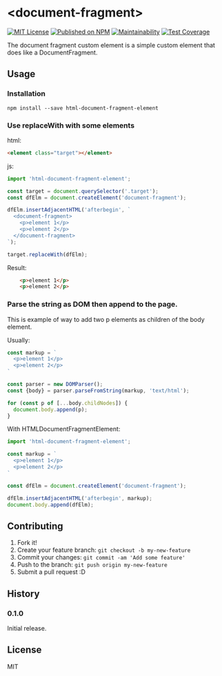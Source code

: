 # &lt;document-fragment&gt;

[![MIT License](http://img.shields.io/badge/license-MIT-blue.svg?style=flat)](LICENSE) [![Published on NPM](https://img.shields.io/npm/v/html-document-fragment-element.svg)](https://www.npmjs.com/package/html-document-fragment-element) [![Maintainability](https://api.codeclimate.com/v1/badges/de7f3242b44531ac8fa7/maintainability)](https://codeclimate.com/github/heppokofrontend/html-document-fragment-element/maintainability) [![Test Coverage](https://api.codeclimate.com/v1/badges/de7f3242b44531ac8fa7/test_coverage)](https://codeclimate.com/github/heppokofrontend/html-document-fragment-element/test_coverage)

The document fragment custom element is a simple custom element that does like a DocumentFragment.

## Usage

### Installation

```shell
npm install --save html-document-fragment-element
```
### Use replaceWith with some elements

html:

```html
<element class="target"></element>
```

js:

```javascript
import 'html-document-fragment-element';

const target = document.querySelector('.target');
const dfElm = document.createElement('document-fragment');

dfElm.insertAdjacentHTML('afterbegin', `
  <document-fragment>
    <p>element 1</p>
    <p>element 2</p>
  </document-fragment>
`);

target.replaceWith(dfElm);
```

Result:

```html
    <p>element 1</p>
    <p>element 2</p>
```

### Parse the string as DOM then append to the page.

This is example of way to add two p elements as children of the body element.

Usually:

```javascript
const markup = `
  <p>element 1</p>
  <p>element 2</p>
`

const parser = new DOMParser();
const {body} = parser.parseFromString(markup, 'text/html');

for (const p of [...body.childNodes]) {
  document.body.append(p);
}
```

With HTMLDocumentFragmentElement:

```javascript
import 'html-document-fragment-element';

const markup = `
  <p>element 1</p>
  <p>element 2</p>
`

const dfElm = document.createElement('document-fragment');

dfElm.insertAdjacentHTML('afterbegin', markup);
document.body.append(dfElm);
```

## Contributing

1. Fork it!
2. Create your feature branch: `git checkout -b my-new-feature`
3. Commit your changes: `git commit -am 'Add some feature'`
4. Push to the branch: `git push origin my-new-feature`
5. Submit a pull request :D

## History

### 0.1.0

Initial release.

## License

MIT
